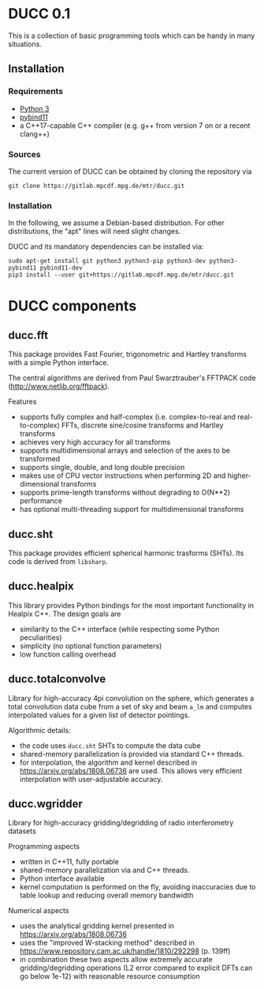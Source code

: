 DUCC 0.1
========

This is a collection of basic programming tools which can be handy in many
situations.


Installation
------------

### Requirements

- [Python 3](https://www.python.org/)
- [pybind11](https://github.com/pybind/pybind11)
- a C++17-capable C++ compiler (e.g. g++ from version 7 on or a recent clang++)

### Sources

The current version of DUCC can be obtained by cloning the repository via

    git clone https://gitlab.mpcdf.mpg.de/mtr/ducc.git

### Installation

In the following, we assume a Debian-based distribution. For other
distributions, the "apt" lines will need slight changes.

DUCC and its mandatory dependencies can be installed via:

    sudo apt-get install git python3 python3-pip python3-dev python3-pybind11 pybind11-dev
    pip3 install --user git+https://gitlab.mpcdf.mpg.de/mtr/ducc.git


DUCC components
===============

ducc.fft
--------

This package provides Fast Fourier, trigonometric and Hartley transforms with a
simple Python interface.

The central algorithms are derived from Paul Swarztrauber's FFTPACK code
(http://www.netlib.org/fftpack).

Features
- supports fully complex and half-complex (i.e. complex-to-real and
  real-to-complex) FFTs, discrete sine/cosine transforms and Hartley transforms
- achieves very high accuracy for all transforms
- supports multidimensional arrays and selection of the axes to be transformed
- supports single, double, and long double precision
- makes use of CPU vector instructions when performing 2D and higher-dimensional
  transforms
- supports prime-length transforms without degrading to O(N**2) performance
- has optional multi-threading support for multidimensional transforms


ducc.sht
--------

This package provides efficient spherical harmonic trasforms (SHTs). Its code
is derived from `libsharp`.


ducc.healpix
------------

This library provides Python bindings for the most important
functionality in Healpix C++. The design goals are
- similarity to the C++ interface (while respecting some Python peculiarities)
- simplicity (no optional function parameters)
- low function calling overhead


ducc.totalconvolve
------------------

Library for high-accuracy 4pi convolution on the sphere, which generates a
total convolution data cube from a set of sky and beam `a_lm` and computes
interpolated values for a given list of detector pointings.

Algorithmic details:
- the code uses `ducc.sht` SHTs to compute the data cube
- shared-memory parallelization is provided via standard C++ threads.
- for interpolation, the algorithm and kernel described in
  https://arxiv.org/abs/1808.06736 are used. This allows very efficient
  interpolation with user-adjustable accuracy.


ducc.wgridder
-------------

Library for high-accuracy gridding/degridding of radio interferometry datasets

Programming aspects
- written in C++11, fully portable
- shared-memory parallelization via and C++ threads.
- Python interface available
- kernel computation is performed on the fly, avoiding inaccuracies
  due to table lookup and reducing overall memory bandwidth

Numerical aspects
- uses the analytical gridding kernel presented in
  https://arxiv.org/abs/1808.06736
- uses the "improved W-stacking method" described in
  https://www.repository.cam.ac.uk/handle/1810/292298 (p. 139ff)
- in combination these two aspects allow extremely accurate gridding/degridding
  operations (L2 error compared to explicit DFTs can go below 1e-12) with
  reasonable resource consumption
